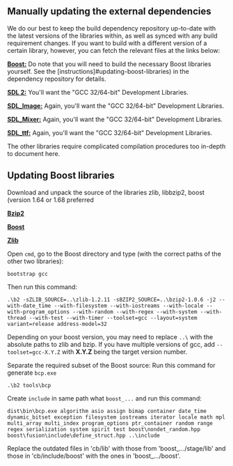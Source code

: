 ## Manually updating the external dependencies
We do our best to keep the build dependency repository up-to-date with the latest versions of the libraries
within, as well as synced with any build requirement changes. If you want to build with a different version
of a certain library, however, you can fetch the relevant files at the links below:

[**Boost:**](http://www.boost.org/users/download) Do note that you will need to build the necessary Boost
libraries yourself. See the [instructions]#updating-boost-libraries)
in the dependency repository for details.

[**SDL 2:**](https://www.libsdl.org/download-2.0.php) You'll want the "GCC 32/64-bit" Development
Libraries.

[**SDL_Image:**](https://www.libsdl.org/projects/SDL_image) Again, you'll want the "GCC 32/64-bit"
Development Libraries.

[**SDL_Mixer:**](https://www.libsdl.org/projects/SDL_mixer) Again, you'll want the "GCC 32/64-bit"
Development Libraries.

[**SDL_ttf:**](https://www.libsdl.org/projects/SDL_ttf) Again, you'll want the "GCC 32/64-bit"
Development Libraries.

The other libraries require complicated compilation procedures too in-depth to document here.
	
## Updating Boost libraries

Download and unpack the source of the libraries zlib, libbzip2, boost (version 1.64 or 1.68 preferred

[**Bzip2**](http://www.bzip.org/downloads.html)

[**Boost**](http://www.boost.org/users/download/)

[**Zlib**](http://www.zlib.net/)

Open `cmd`, go to the Boost directory and type (with the correct paths of the other two libraries):
 ```
bootstrap gcc
```
Then run this command:
```
.\b2 -sZLIB_SOURCE=..\zlib-1.2.11 -sBZIP2_SOURCE=..\bzip2-1.0.6 -j2 --with-date_time --with-filesystem --with-iostreams --with-locale --with-program_options --with-random --with-regex --with-system --with-thread --with-test --with-timer --toolset=gcc --layout=system variant=release address-model=32
```
Depending on your boost version, you may need to replace `..\` with the absolute paths to zlib and bzip.
If you have multiple versions of gcc, add `--toolset=gcc-X.Y.Z` with **X.Y.Z** being the target version number.

Separate the required subset of the Boost source:
Run this command for generate `bcp.exe`
```
.\b2 tools\bcp
```
Create `include` in same path what `boost_...` and run this command:
```
dist\bin\bcp.exe algorithm asio assign bimap container date_time dynamic_bitset exception filesystem iostreams iterator locale math mpl multi_array multi_index program_options ptr_container random range regex serialization system spirit test boost\nondet_random.hpp boost\fusion\include\define_struct.hpp ..\include
```

Replace the outdated files in 'cb/lib' with those from 'boost_.../stage/lib' and those in 'cb/include/boost' with  the ones in 'boost_.../boost'.
